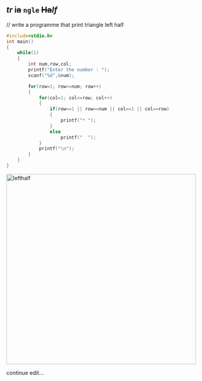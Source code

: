 <!--comments-->
_tr_ i~~a~~ `ngle` ~~Ha~~_lf_
---

<p>// write a programme that print triangle left half</p>  

```c
#include<stdio.h>
int main()
{
    while(1)
    {
        int num,row,col;
        printf("Enter the number : ");
        scanf("%d",&num);

        for(row=1; row<=num; row++)
        {
            for(col=1; col<=row; col++)
            {
                if(row==1 || row==num || col==1 || col==row)
                {
                    printf("* ");
                }
                else
                    printf("  ");
            }
            printf("\n");
        }
    }
}
```  
<image src="./images/lefthalf.png" width="500" title="lefthalf"/>

continue edit...

